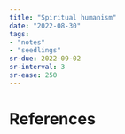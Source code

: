 ```yaml
---
title: "Spiritual humanism"
date: "2022-08-30"
tags:
- "notes"
- "seedlings"
sr-due: 2022-09-02
sr-interval: 3
sr-ease: 250
---
```




# References

